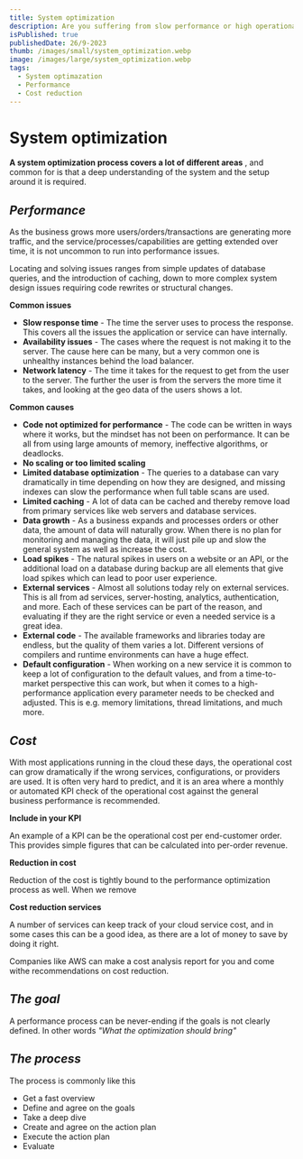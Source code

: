 ```yaml
---
title: System optimization
description: Are you suffering from slow performance or high operational costs?
isPublished: true
publishedDate: 26/9-2023
thumb: /images/small/system_optimization.webp
image: /images/large/system_optimization.webp
tags:
  - System optimazation
  - Performance
  - Cost reduction
---
```


# System optimization

**A system optimization process covers a lot of different areas**
, and common for is that a deep understanding of the system and the setup around it is required. 

## _Performance_
As the business grows more users/orders/transactions are generating more traffic, and the service/processes/capabilities are getting extended over time, it is not uncommon to run into performance issues. 

Locating and solving issues ranges from simple updates of database queries, and the introduction of caching, down to more complex system design issues requiring code rewrites or structural changes.

**Common issues**
- **Slow response time** - The time the server uses to process the response. This covers all the issues the application or service can have internally.
- **Availability issues** - The cases where the request is not making it to the server. The cause here can be many, but a very common one is unhealthy instances behind the load balancer.
- **Network latency** - The time it takes for the request to get from the user to the server. The further the user is from the servers the more time it takes, and looking at the geo data of the users shows a lot.

**Common causes**
- **Code not optimized for performance** - The code can be written in ways where it works, but the mindset has not been on performance. It can be all from using large amounts of memory, ineffective algorithms, or deadlocks.
- **No scaling or too limited scaling**
- **Limited database optimization** - The queries to a database can vary dramatically in time depending on how they are designed, and missing indexes can slow the performance when full table scans are used.
- **Limited caching** - A lot of data can be cached and thereby remove load from primary services like web servers and database services. 
- **Data growth** - As a business expands and processes orders or other data, the amount of data will naturally grow. When there is no plan for monitoring and managing the data, it will just pile up and slow the general system as well as increase the cost.
- **Load spikes** - The natural spikes in users on a website or an API, or the additional load on a database during backup are all elements that give load spikes which can lead to poor user experience.
- **External services** - Almost all solutions today rely on external services. This is all from ad services, server-hosting, analytics, authentication, and more. Each of these services can be part of the reason, and evaluating if they are the right service or even a needed service is a great idea.
- **External code** - The available frameworks and libraries today are endless, but the quality of them varies a lot. Different versions of compilers and runtime environments can have a huge effect.
- **Default configuration** - When working on a new service it is common to keep a lot of configuration to the default values, and from a time-to-market perspective this can work, but when it comes to a high-performance application every parameter needs to be checked and adjusted. This is e.g. memory limitations, thread limitations, and much more.

## _Cost_
With most applications running in the cloud these days, the operational cost can grow dramatically if the wrong services, configurations, or providers are used. It is often very hard to predict, and it is an area where a monthly or automated KPI check of the operational cost against the general business performance is recommended.

**Include in your KPI**

An example of a KPI can be the operational cost per end-customer order. This provides simple figures that can be calculated into per-order revenue.

**Reduction in cost**

Reduction of the cost is tightly bound to the performance optimization process as well. When we remove 

**Cost reduction services**

A number of services can keep track of your cloud service cost, and in some cases this can be a good idea, as there are a lot of money to save by doing it right.

Companies like AWS can make a cost analysis report for you and come withe recommendations on cost reduction.

## _The goal_
A performance process can be never-ending if the goals is not clearly defined. In other words _"What the optimization should bring"_

## _The process_

The process is commonly like this
- Get a fast overview
- Define and agree on the goals
- Take a deep dive
- Create and agree on the action plan
- Execute the action plan
- Evaluate
